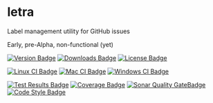 # letra
Label management utility for GitHub issues

Early, pre-Alpha, non-functional (yet)

[![Version Badge][version-badge]][pypi-package-url]
[![Downloads Badge][downloads-badge]][pypi-package-url]
[![License Badge][license-badge]][license-url] 

[![Linux CI Badge][linux-ci-badge]][linux-ci-url]
[![Mac CI Badge][mac-ci-badge]][mac-ci-url]
[![Windows CI Badge][windows-ci-badge]][windows-ci-url]  

[![Test Results Badge][tests-badge]][tests-url]
[![Coverage Badge][coverage-badge]][coverage-url]
[![Sonar Quality GateBadge][quality-gate-badge]][sonar-project-url]
[![Code Style Badge][black-badge]][black]


[pypi-package-url]: https://pypi.org/project/letra/
[version-badge]: https://img.shields.io/pypi/v/letra?style=flat-square
[downloads-badge]: https://img.shields.io/pypi/dm/letra?style=flat-square
[license-url]: ./LICENSE
[license-badge]: https://img.shields.io/github/license/swellaby/letra?style=flat-square&color=blue
[downloads-badge]: https://img.shields.io/pypi/dm/letra?style=flat-square
[linux-ci-badge]: https://img.shields.io/azure-devops/build/swellaby/opensource/89/master?label=linux%20build&style=flat-square
[linux-ci-url]: https://dev.azure.com/swellaby/OpenSource/_build/latest?definitionId=89
[mac-ci-badge]: https://img.shields.io/azure-devops/build/swellaby/opensource/90/master?label=mac%20build&style=flat-square
[mac-ci-url]: https://dev.azure.com/swellaby/OpenSource/_build/latest?definitionId=90
[windows-ci-badge]: https://img.shields.io/azure-devops/build/swellaby/opensource/91/master?label=windows%20build&style=flat-square
[windows-ci-url]: https://dev.azure.com/swellaby/OpenSource/_build/latest?definitionId=91
[coverage-badge]: https://img.shields.io/azure-devops/coverage/swellaby/opensource/91/master?style=flat-square
[coverage-url]: https://codecov.io/gh/swellaby/letra
[tests-badge]: https://img.shields.io/azure-devops/tests/swellaby/opensource/91/master?label=unit%20tests&style=flat-square
[tests-url]: https://dev.azure.com/swellaby/OpenSource/_build/latest?definitionId=91&view=ms.vss-test-web.build-test-results-tab
[quality-gate-badge]: https://img.shields.io/sonar/quality_gate/swellaby:letra?server=https%3A%2F%2Fsonarcloud.io&style=flat-square
[sonar-project-url]: https://sonarcloud.io/dashboard?id=swellaby%3Aletra
[black-badge]: https://img.shields.io/badge/code%20style-black-black?style=flat-square
[black]: https://black.readthedocs.io/en/stable/
[contributing]: .github/CONTRIBUTING.md
